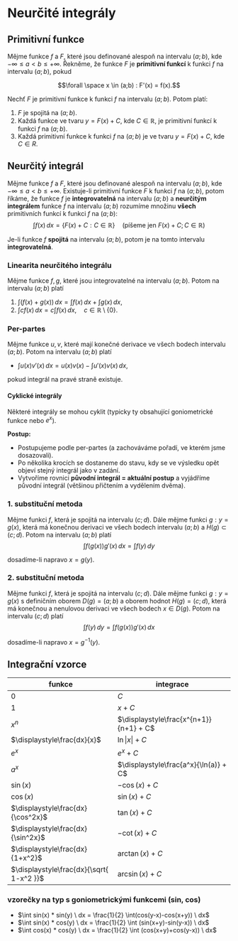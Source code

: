 # Neurčité integrály

## Primitivní funkce

Mějme funkce $f$ a $F$, které jsou definované alespoň na intervalu $(a;b)$, kde $-\infty \leq a < b \leq +\infty$. Řekněme, že funkce $F$ je **primitivní funkcí** k funkci $f$ na intervalu $(a;b)$, pokud

$$\forall \space x \in (a;b) : F'(x) = f(x).$$

Nechť $F$ je primitivní funkce k funkci $f$ na intervalu $(a; b)$. Potom platí:  
1) $F$ je spojitá na $(a; b)$.  
2) Každá funkce ve tvaru $y = F (x) + C$, kde $C \in \mathbb{R}$, je primitivní funkcí k funkci $f$ na $(a; b)$.  
3) Každá primitivní funkce k funkci $f$ na $(a; b)$ je ve tvaru $y = F (x) + C$, kde $C \in R$.

## Neurčitý integrál

Mějme funkce $f$ a $F$, které jsou definované alespoň na intervalu $(a;b)$, kde $-\infty \leq a < b \leq +\infty$.  Existuje-li primitivní funkce $F$ k funkci $f$ na $(a;b)$, potom říkáme, že funkce $f$ je **integrovatelná** na intervalu $(a;b)$ a **neurčitým integrálem** funkce $f$ na intervalu $(a;b)$ rozumíme množinu __všech__ primitivních funkcí k funkci $f$ na $(a;b)$:
$$
\int f(x) \, dx = \{F(x) + C : C \in \mathbb{R}\} \quad (\text{píšeme jen } F(x) + C; C \in \mathbb{R})
$$

Je-li funkce $f$ **spojitá** na intervalu $(a; b)$, potom je na tomto intervalu **integrovatelná**.

### Linearita neurčitého integrálu

Mějme funkce $f, g$, které jsou integrovatelné na intervalu $(a;b)$. Potom na intervalu $(a;b)$ platí
1) $\displaystyle\int (f(x)+g(x)) \, dx = \int f(x) \, dx + \int g(x) \, dx$,
2) $\displaystyle\int cf(x) \, dx = c \int f(x) \, dx, \quad c\in \mathbb{R} \setminus \{ 0 \}$.

### Per-partes

Mějme funkce $u, v$, které mají konečné derivace ve všech bodech intervalu $(a;b)$. Potom na intervalu $(a;b)$ platí
- $\displaystyle\int u(x)v'(x) \, dx = u(x)v(x) - \int u'(x)v(x) \, dx$,

pokud integrál na pravé straně existuje.

#### Cyklické integrály

Některé integrály se mohou cyklit (typicky ty obsahující goniometrické funkce nebo $e^x$).

**Postup:**
- Postupujeme podle per-partes (a zachováváme pořadí, ve kterém jsme dosazovali).
- Po několika krocích se dostaneme do stavu, kdy se ve výsledku opět objeví stejný integrál jako v zadání.
- Vytvoříme rovnici **původní integrál = aktuální postup** a vyjádříme původní integrál (většinou přičtením a vydělením dvěma).

### 1. substituční metoda

Mějme funkci $f$, která je spojitá na intervalu $(c;d)$. Dále mějme funkci $g: y = g(x)$, která má konečnou derivaci ve všech bodech intervalu $(a;b)$ a $H(g) \subset (c;d)$. Potom na intervalu $(a;b)$ platí
$$
\displaystyle\int f(g(x))g'(x) \, dx = \int f(y) \, dy  
$$

dosadíme-li napravo $x = g(y)$.

### 2. substituční metoda

Mějme funkci $f$, která je spojitá na intervalu $(c;d)$. Dále mějme funkci $g: y = g(x)$ s definičním oborem $D(g) = (a;b)$ a oborem hodnot $H(g) = (c;d)$, která má konečnou a nenulovou derivaci ve všech bodech $x \in D(g)$. Potom na intervalu $(c;d)$ platí
$$
\displaystyle\int f(y) \, dy = \int f(g(x))g'(x) \, dx 
$$

dosadíme-li napravo $x = g^{-1}(y)$.

## Integrační vzorce

| funkce                                   | integrace                             |
| ---------------------------------------- | ------------------------------------- |
| $0$                                      | $C$                                   |
| $1$                                      | $x + C$                               |
| $x^n$                                    | $\displaystyle\frac{x^{n+1}}{n+1} + C$    |
| $\displaystyle\frac{dx}{x}$                           | $\ln \vert x\vert + C$                |
| $e^x$                                    | $e^x + C$                             |
| $a^x$                                    | $\displaystyle\frac{a^x}{\ln(a)} + C$ |
| $\sin(x)$                                | $-\cos(x) + C$                        |
| $\cos(x)$                                | $\sin(x) + C$                         |
| $\displaystyle\frac{dx}{\cos^2x}$        | $\tan(x) + C$                         |
| $\displaystyle\frac{dx}{\sin^2x}$        | $-\cot(x) + C$                        |
| $\displaystyle\frac{dx}{1+x^2}$          | $\arctan(x) + C$                      |
| $\displaystyle\frac{dx}{\sqrt{ 1-x^2 }}$ | $\arcsin(x) + C$                      |

### vzorečky na typ s goniometrickými funkcemi (sin, cos)
- $\int sin(x) * sin(y) \ dx = \frac{1}{2} \int(cos(y-x)-cos(x+y)) \ dx$
- $\int sin(x) * cos(y) \ dx = \frac{1}{2} \int (sin(x+y)-sin(y-x)) \ dx$
- $\int cos(x) * cos(y) \ dx = \frac{1}{2} \int (cos(x+y)+cos(y-x)) \ dx$